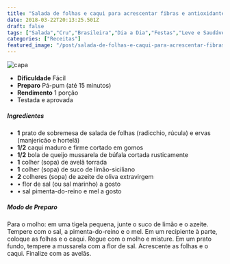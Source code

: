 ```yaml
---
title: "Salada de folhas e caqui para acrescentar fibras e antioxidantes no cardápio"
date: 2018-03-22T20:13:25.501Z
draft: false
tags: ["Salada","Cru","Brasileira","Dia a Dia","Festas","Leve e Saudável"]
categories: ["Receitas"]
featured_image: "/post/salada-de-folhas-e-caqui-para-acrescentar-fibras-e-antioxidantes-no-cardapio.50f57e4f.jpg"
---
```


![capa](/post/salada-de-folhas-e-caqui-para-acrescentar-fibras-e-antioxidantes-no-cardapio.50f57e4f.jpg)

*   **Dificuldade** Fácil
*   **Preparo** Pá-pum (até 15 minutos)
*   **Rendimento** 1 porção
*   Testada e aprovada
    

##### Ingredientes

*   **1** prato de sobremesa de salada de folhas (radicchio, rúcula) e ervas (manjericão e hortelã)
*   **1/2** caqui maduro e firme cortado em gomos
*   **1/2** bola de queijo mussarela de búfala cortada rusticamente
*   **1** colher (sopa) de avelã torrada
*   **1** colher (sopa) de suco de limão-siciliano
*   **2** colheres (sopa) de azeite de oliva extravirgem
*   • flor de sal (ou sal marinho) a gosto
*   • sal pimenta-do-reino e mel a gosto

##### Modo de Preparo

Para o molho: em uma tigela pequena, junte o suco de limão e o azeite. Tempere com o sal, a pimenta-do-reino e o mel. Em um recipiente à parte, coloque as folhas e o caqui. Regue com o molho e misture. Em um prato fundo, tempere a mussarela com a flor de sal. Acrescente as folhas e o caqui. Finalize com as avelãs.
